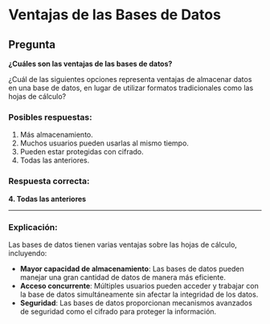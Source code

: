 # Ventajas de las Bases de Datos

## Pregunta
**¿Cuáles son las ventajas de las bases de datos?**

¿Cuál de las siguientes opciones representa ventajas de almacenar datos en una base de datos, en lugar de utilizar formatos tradicionales como las hojas de cálculo?

### Posibles respuestas:
1. Más almacenamiento.
2. Muchos usuarios pueden usarlas al mismo tiempo.
3. Pueden estar protegidas con cifrado.
4. Todas las anteriores.

### Respuesta correcta:
**4. Todas las anteriores**

---

### Explicación:
Las bases de datos tienen varias ventajas sobre las hojas de cálculo, incluyendo:
- **Mayor capacidad de almacenamiento**: Las bases de datos pueden manejar una gran cantidad de datos de manera más eficiente.
- **Acceso concurrente**: Múltiples usuarios pueden acceder y trabajar con la base de datos simultáneamente sin afectar la integridad de los datos.
- **Seguridad**: Las bases de datos proporcionan mecanismos avanzados de seguridad como el cifrado para proteger la información.